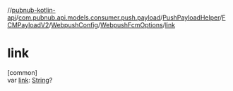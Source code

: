 //[pubnub-kotlin-api](../../../../../../index.md)/[com.pubnub.api.models.consumer.push.payload](../../../../index.md)/[PushPayloadHelper](../../../index.md)/[FCMPayloadV2](../../index.md)/[WebpushConfig](../index.md)/[WebpushFcmOptions](index.md)/[link](link.md)

# link

[common]\
var [link](link.md): [String](https://kotlinlang.org/api/latest/jvm/stdlib/kotlin/-string/index.html)?
